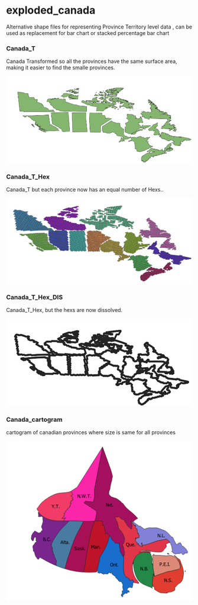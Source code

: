 # exploded_canada


Alternative shape files for representing Province Territory level data , can be used as replacement for bar chart or stacked percentage bar chart

### Canada_T

Canada Transformed so all the provinces have the same surface area, making it easier to find the smalle provinces.

![](canada_t.PNG)


### Canada_T_Hex 

Canada_T but each province now has an equal number of Hexs..


![](canada_t_hex.PNG)

### Canada_T_Hex_DIS

Canada_T_Hex, but the hexs are now dissolved. 

![](canada_t_hex_dis.PNG)


### Canada_cartogram

cartogram of canadian provinces where size is same for all provinces

![](Canada_cartogram.PNG)